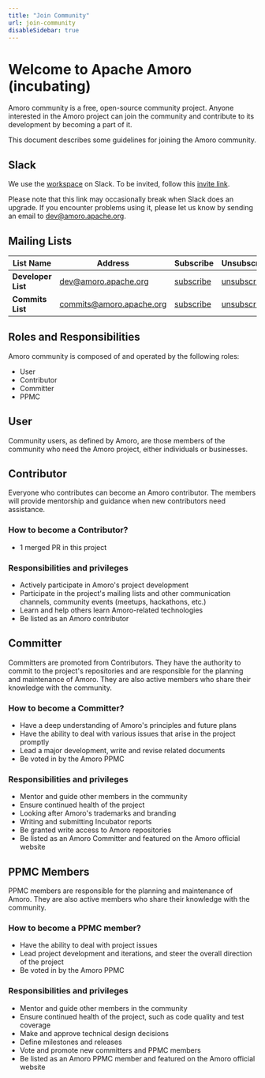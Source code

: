 ```yaml
---
title: "Join Community"
url: join-community
disableSidebar: true
---
```


# Welcome to Apache Amoro (incubating)
Amoro community is a free, open-source community project. 
Anyone interested in the Amoro project can join the community and contribute to its development by becoming a part of it.

This document describes some guidelines for joining the Amoro community.

## Slack
We use the [workspace](https://asf-amoro.slack.com/) on Slack. To be invited, follow this [invite link](https://join.slack.com/t/asf-amoro/shared_invite/zt-328wr7rbm-hFlTDc0ImZca3Vv24AhGdQ).

Please note that this link may occasionally break when Slack does an upgrade. If you encounter problems using it, please let us know by sending an email to [dev@amoro.apache.org](mailto:dev@amoro.apache.org).

## Mailing Lists

| List Name           | Address                  | Subscribe                                              | Unsubscribe                                                | Archive                                                                |
|---------------------|--------------------------|--------------------------------------------------------|------------------------------------------------------------|------------------------------------------------------------------------|
| **Developer List**  | dev@amoro.apache.org     | [subscribe](mailto:dev-subscribe@amoro.apache.org)     | [unsubscribe](mailto:dev-unsubscribe@amoro.apache.org)     | [archive](https://lists.apache.org/list.html?dev@amoro.apache.org)     |
| **Commits List**    | commits@amoro.apache.org | [subscribe](mailto:commits-subscribe@amoro.apache.org) | [unsubscribe](mailto:commits-unsubscribe@amoro.apache.org) | [archive](https://lists.apache.org/list.html?commits@amoro.apache.org) |

## Roles and Responsibilities
Amoro community is composed of and operated by the following roles:
- User
- Contributor
- Committer
- PPMC

## User 

Community users, as defined by Amoro, are those members of the community who need the Amoro project, either individuals or businesses.

## Contributor 
Everyone who contributes can become an Amoro contributor. The members will provide mentorship and guidance when new contributors need assistance.
### How to become a Contributor?
- 1 merged PR in this project
### Responsibilities and privileges
- Actively participate in Amoro's  project development
- Participate in the project's mailing lists and other communication channels, community events (meetups, hackathons, etc.)
- Learn and help others learn Amoro-related technologies
- Be listed as an Amoro contributor

## Committer
Committers are promoted from Contributors. They have the authority to commit to the project's repositories and are responsible for the planning and maintenance of Amoro. They are also active members who share their knowledge with the community.
### How to become a Committer?
- Have a deep understanding of Amoro's principles and future plans
- Have the ability to deal with various issues that arise in the project promptly
- Lead a major development, write and revise related documents
- Be voted in by the Amoro PPMC
### Responsibilities and privileges
- Mentor and guide other members in the community
- Ensure continued health of the project
- Looking after Amoro's trademarks and branding
- Writing and submitting Incubator reports
- Be granted write access to Amoro repositories
- Be listed as an Amoro Committer and featured on the Amoro official website

## PPMC Members
PPMC members are responsible for the planning and maintenance of Amoro. They are also active members who share their knowledge with the community.

### How to become a PPMC member?
- Have the ability to deal with project issues
- Lead project development and iterations, and steer the overall direction of the project
- Be voted in by the Amoro PPMC
### Responsibilities and privileges
- Mentor and guide other members in the community
- Ensure continued health of the project, such as code quality and test coverage
- Make and approve technical design decisions
- Define milestones and releases
- Vote and promote new committers and PPMC members
- Be listed as an Amoro PPMC member and featured on the Amoro official website
